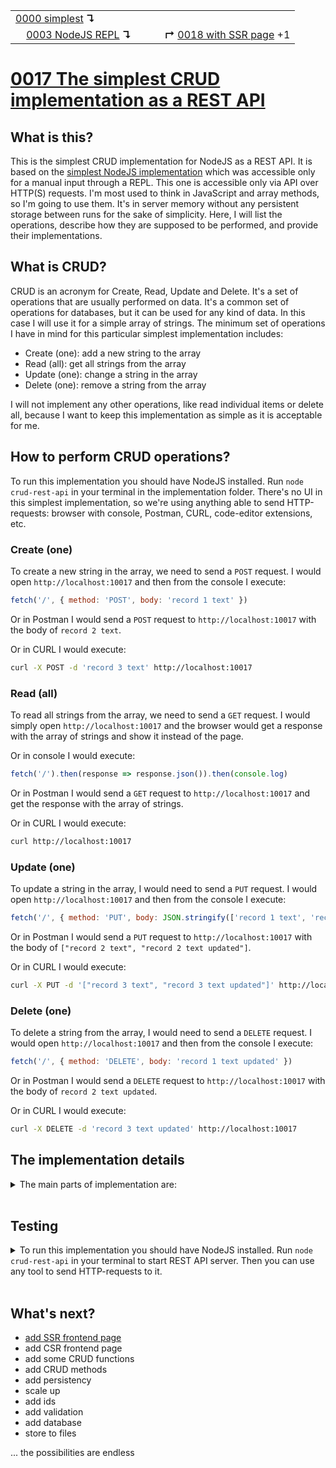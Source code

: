<table>
  <tr>
    <td><a href="../0000-simplest-for-me/README.md">0000 simplest</a> <b>↴</b></td>
    <td>&nbsp; &nbsp; &nbsp;</td>
    <td></td>
  </tr>
  <tr>
    <td>&nbsp; &nbsp; <a href="../0003-simplest-nodejs-repl/README.md">0003 NodeJS REPL</a> <b>↴</b></td>
    <td>&nbsp; &nbsp; &nbsp;</td>
    <td><b>↱</b> <a href="../0018-ssr-page-ui/README.md">0018 with SSR page</a> +1</td>
  </tr>
</table>

# [0017 The simplest CRUD implementation as a REST API](https://github.com/UniBreakfast/crud-of-increasing-complexity/blob/master/0017-rest-api/README.md)

## What is this?

This is the simplest CRUD implementation for NodeJS as a REST API. It is based on the [simplest NodeJS implementation](../0003-simplest-nodejs-repl/README.md) which was accessible only for a manual input through a REPL. This one is accessible only via API over HTTP(S) requests. I'm most used to think in JavaScript and array methods, so I'm going to use them. It's in server memory without any persistent storage between runs for the sake of simplicity. Here, I will list the operations, describe how they are supposed to be performed, and provide their implementations.

## What is CRUD?

CRUD is an acronym for Create, Read, Update and Delete. It's a set of operations that are usually performed on data. It's a common set of operations for databases, but it can be used for any kind of data. In this case I will use it for a simple array of strings. The minimum set of operations I have in mind for this particular simplest implementation includes:

- Create (one): add a new string to the array
- Read (all): get all strings from the array
- Update (one): change a string in the array
- Delete (one): remove a string from the array

I will not implement any other operations, like read individual items or delete all, because I want to keep this implementation as simple as it is acceptable for me.

## How to perform CRUD operations?

To run this implementation you should have NodeJS installed. Run `node crud-rest-api` in your terminal in the implementation folder.
There's no UI in this simplest implementation, so we're using anything able to send HTTP-requests: browser with console, Postman, CURL, code-editor extensions, etc.

### Create (one)

To create a new string in the array, we need to send a `POST` request. I would open `http://localhost:10017` and then from the console I execute:

```js
fetch('/', { method: 'POST', body: 'record 1 text' })
```

Or in Postman I would send a `POST` request to `http://localhost:10017` with the body of `record 2 text`.

Or in CURL I would execute:

```sh
curl -X POST -d 'record 3 text' http://localhost:10017
```

### Read (all)

To read all strings from the array, we need to send a `GET` request. I would simply open `http://localhost:10017` and the browser would get a response with the array of strings and show it instead of the page.

Or in console I would execute:

```js
fetch('/').then(response => response.json()).then(console.log)
```

Or in Postman I would send a `GET` request to `http://localhost:10017` and get the response with the array of strings.

Or in CURL I would execute:

```sh
curl http://localhost:10017
```

### Update (one)

To update a string in the array, I would need to send a `PUT` request. I would open `http://localhost:10017` and then from the console I execute:

```js
fetch('/', { method: 'PUT', body: JSON.stringify(['record 1 text', 'record 1 text updated']) })
```

Or in Postman I would send a `PUT` request to `http://localhost:10017` with the body of `["record 2 text", "record 2 text updated"]`.

Or in CURL I would execute:

```sh
curl -X PUT -d '["record 3 text", "record 3 text updated"]' http://localhost:10017
```

### Delete (one)

To delete a string from the array, I would need to send a `DELETE` request. I would open `http://localhost:10017` and then from the console I execute:

```js
fetch('/', { method: 'DELETE', body: 'record 1 text updated' })
```

Or in Postman I would send a `DELETE` request to `http://localhost:10017` with the body of `record 2 text updated`.

Or in CURL I would execute:

```sh
curl -X DELETE -d 'record 3 text updated' http://localhost:10017
```

## The implementation details

<details>
  <summary>The main parts of implementation are:</summary><br>

  ```js
  const records = []

  require('http').createServer(async (req, resp) => {
    const {method} = req
    
    if (method == 'POST') {
      records.push(await getBody(req))
    }
    if (method == 'GET') {
      return resp.end(JSON.stringify(records, null, 2))
    }
    if (method == 'PUT') {
      const [oldRecord, newRecord] = JSON.parse(await getBody(req))
      const i = records.indexOf(oldRecord)
      if (i !== -1) records[i] = newRecord
    }
    if (method == 'DELETE') {
      const i = records.indexOf(await getBody(req))
      if (i !== -1) records.splice(i, 1)
    }
  }).listen(10017)

  async function getBody(req) {
    let body = ''
    for await (const chunk of req) body += chunk
    return body
  }
  ```

  Full source code is the file [crud-rest-api.js](./crud-rest-api.js).

</details><br>

## Testing

<details>
  <summary>
  To run this implementation you should have NodeJS installed. Run <code>node crud-rest-api</code> in your terminal to start REST API server. Then you can use any tool to send HTTP-requests to it.
  </summary><br>

  I would open `http://localhost:10017` and then from the console I execute:

  ```js
  fetch('/', { method: 'POST', body: 'record 1 text' }).then(() => {
    return fetch('/', { method: 'POST', body: 'record 2 text'})
  }).then(() => {
    return fetch('/', { method: 'POST', body: 'record 3 text'})
  }).then(() => {
    return fetch('/', { method: 'UPDATE', body: JSON.stringify(['record 1 text', 'record 1 text updated']) })
  }).then(() => {
    return fetch('/', { method: 'DELETE', body: 'record 2 text' })
  }).then(() => {
    return fetch('/', { method: 'GET' })
  }).then(response => response.json()).then(console.log)
  // (2) ["record 1 text updated", "record 3 text"]
  ```
  
  Or in terminal I would execute:

  ```sh
  curl -X POST -d 'record 1 text' http://localhost:10017
  curl -X POST -d 'record 2 text' http://localhost:10017
  curl -X POST -d 'record 3 text' http://localhost:10017
  curl -X PUT -d '["record 1 text", "record 1 text updated"]' http://localhost:10017
  curl -X DELETE -d 'record 2 text' http://localhost:10017
  curl http://localhost:10017
  # ["record 1 text updated","record 3 text"]
  ```

And then you can compare the actual output with the expected output in the comments.
</details><br>

## What's next?

- [add SSR frontend page](../0018-ssr-page-ui/README.md)
- add CSR frontend page
- add some CRUD functions
- add CRUD methods
- add persistency
- scale up
- add ids
- add validation
- add database
- store to files
  
... the possibilities are endless
